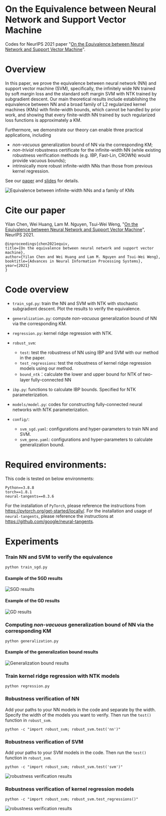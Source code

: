 # On the Equivalence between Neural Network and Support Vector Machine
Codes for NeurIPS 2021 paper "[On the Equivalence between Neural Network and Support Vector Machine]()".


# Overview
In this paper, we prove the equivalence between neural network (NN) and support vector machine (SVM), specifically, the 
infinitely wide NN trained by soft margin loss and the standard soft margin SVM with NTK trained by subgradient descent. 
Our main theoretical results include establishing the equivalence between NN and a broad family of L2 regularized 
kernel machines (KMs) with finite-width bounds, which cannot be handled by prior work, and showing that every 
finite-width NN trained by such regularized loss functions is approximately a KM. 

Furthermore, we demonstrate our theory can enable three practical applications, including 
- *non-vacuous* generalization bound of NN via the corresponding KM; 
- *non-trivial* robustness certificate for the infinite-width NN (while existing robustness verification methods 
(e.g. IBP, Fast-Lin, CROWN) would provide vacuous bounds); 
- intrinsically more robust infinite-width NNs than those from previous kernel regression.  

See our [paper]() and [slides](http://chenyilan.net/files/SVM_Slides.pdf) for details.

![Equivalence between infinite-width NNs and a family of KMs](https://github.com/leslie-CH/svm/blob/main/examples/table1.png)

# Cite our paper
Yilan Chen, Wei Huang, Lam M. Nguyen, Tsui-Wei Weng, "[On the Equivalence between Neural Network and Support Vector Machine]()", NeurIPS 2021.

```
@inproceedings{chen2021equiv,
title={On the equivalence between neural network and support vector machine},
author={Yilan Chen and Wei Huang and Lam M. Nguyen and Tsui-Wei Weng},
booktitle={Advances in Neural Information Processing Systems},
year={2021}
}
```



# Code overview
* `train_sgd.py`: train the NN and SVM with NTK with stochastic subgradient descent. Plot the results to verify the equivalence.
* `generalization.py`: compute *non-vacuous* generalization bound of NN via the corresponding KM.  
* `regression.py`: kernel ridge regression with NTK.
* `robust_svm`:
    * `test`: test the robustness of NN using IBP and SVM with our method in the paper.  
    * `test_regressions`: test the robustness of kernel ridge regression models using our method.
    * `bound_ntk`：calculate the lower and upper bound for NTK of two-layer fully-connected NN
* `ibp.py`: functions to calculate IBP bounds. Specified for NTK parameterization.

* `models/model.py`: codes for constructing fully-connected neural networks with NTK parameterization.
* `config/`:
  * `svm_sgd.yaml`: configurations and hyper-parameters to train NN and SVM.
  * `svm_gene.yaml`: configurations and hyper-parameters to calculate generalization bound.


# Required environments:
This code is tested on below environments:
```
Python==3.8.8
torch==1.8.1
neural-tangents==0.3.6
```
For the installation of `PyTorch`, please reference the instructions from https://pytorch.org/get-started/locally/. 
For the installation and usage of `neural-tangents`, please reference the instructions at https://github.com/google/neural-tangents. 



# Experiments
### Train NN and SVM to verify the equivalence
```
python train_sgd.py
```
#### Example of the SGD results
![SGD results](https://github.com/leslie-CH/svm/blob/main/examples/plot_sgd.png)

#### Example of the GD results
![GD results](https://github.com/leslie-CH/svm/blob/main/examples/output.png)


### Computing *non-vacuous* generalization bound of NN via the corresponding KM
```
python generalization.py
```
#### Example of the generalization bound results
![Generalization bound results](https://github.com/leslie-CH/svm/blob/main/examples/generalization.png)



### Train kernel ridge regression with NTK models
```
python regression.py
```

### Robustness verification of NN
Add your paths to your NN models in the code and separate by the width. Specify the width of the models you want to verify.
Then run the `test()` function in `robust_svm`.
```
python -c "import robust_svm; robust_svm.test('nn')"
```


### Robustness verification of SVM
Add your paths to your SVM models in the code. Then run the `test()` function in `robust_svm`.
```
python -c "import robust_svm; robust_svm.test('svm')"
```
![robustness verification results](https://github.com/leslie-CH/svm/blob/main/examples/table2.png)



### Robustness verification of kernel regression models
```
python -c "import robust_svm; robust_svm.test_regressions()"
```
![robustness verification results](https://github.com/leslie-CH/svm/blob/main/examples/table3.png)
